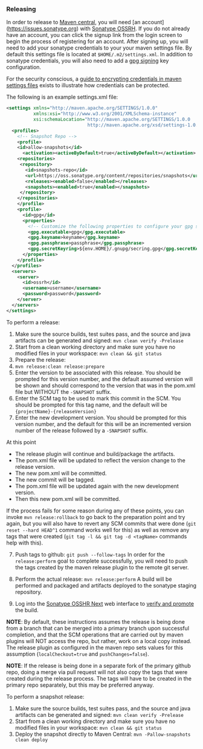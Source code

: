 ### Releasing

In order to release to [Maven central](https://search.maven.org/), you will need [an account] (https://issues.sonatype.org) with [Sonatype OSSRH](http://central.sonatype.org/pages/ossrh-guide.html).
If you do not already have an account, you can click the signup link from the login screen
to begin the process of registering for an account.  After signing up, you will need to add
your sonatype credentials to your your maven settings file.  By default this settings file is
located at `$HOME/.m2/settings.xml`.  In addition to sonatype credentials, you will
also need to add a [gpg signing](https://maven.apache.org/plugins/maven-gpg-plugin/sign-mojo.html) key configuration.

For the security conscious, a [guide to encrypting credentials in maven settings files](https://maven.apache.org/guides/mini/guide-encryption.html) exists to
illustrate how credentials can be protected.

The following is an example settings.xml file:

```xml
<settings xmlns="http://maven.apache.org/SETTINGS/1.0.0"
          xmlns:xsi="http://www.w3.org/2001/XMLSchema-instance"
          xsi:schemaLocation="http://maven.apache.org/SETTINGS/1.0.0
                              http://maven.apache.org/xsd/settings-1.0.0.xsd">
  <profiles>
    <!-- Snapshot Repo -->
    <profile>
    <id>allow-snapshots</id>
      <activation><activeByDefault>true</activeByDefault></activation>
    <repositories>
     <repository>
       <id>snapshots-repo</id>
       <url>https://oss.sonatype.org/content/repositories/snapshots</url>
       <releases><enabled>false</enabled></releases>
       <snapshots><enabled>true</enabled></snapshots>
     </repository>
    </repositories>
    </profile>
    <profile>
      <id>gpg</id>
      <properties>
        <!-- Customize the following properties to configure your gpg settings. -->
        <gpg.executable>gpg</gpg.executable>
        <gpg.keyname>keyname</gpg.keyname>
        <gpg.passphrase>passphrase</gpg.passphrase>
        <gpg.secretKeyring>${env.HOME}/.gnupg/secring.gpg</gpg.secretKeyring>
      </properties>
    </profile>
  </profiles>
  <servers>
    <server>
      <id>ossrh</id>
      <username>username</username>
      <password>password</password>
    </server>
  </servers>
</settings>
```

To perform a release:

1. Make sure the source builds, test suites pass, and the source and java artifacts can
 be generated and signed:
`mvn clean verify -Prelease`
2. Start from a clean working directory and make sure you have no modified
files in your workspace:
`mvn clean && git status`
3. Prepare the release:
4. `mvn release:clean release:prepare`
4. Enter the version to be associated with this release.
You should be prompted for this version number, and the default assumed version
will be shown and should correspond to the version that was in the pom.xml
file but WITHOUT the `-SNAPSHOT` suffix.
5. Enter the SCM tag to be used to mark this commit in the SCM.
You should be prompted for this tag name, and the default will be
`{projectName}-{releaseVersion}`
6. Enter the new development version.
You should be prompted for this version number, and the default for this will
be an incremented version number of the release followed by a `-SNAPSHOT`
suffix.

 At this point
 * The release plugin will continue and build/package the artifacts.
 * The pom.xml file will be updated to reflect the version change to the release
version.
 * The new pom.xml will be committed.
 * The new commit will be tagged.
 * The pom.xml file will be updated again with the new development version.
 * Then this new pom.xml will be committed.

 If the process fails for some reason during any of these points, you can invoke
`mvn release:rollback` to go back to the preparation point and try again, but
you will also have to revert any SCM commits that were done
(`git reset --hard HEAD^1` command works well for this) as well as remove any
tags that were created (`git tag -l && git tag -d <tagName>` commands help
with this).

7. Push tags to github:
`git push --follow-tags`
In order for the `release:perform` goal to complete successfully, you will need to
push the tags created by the maven release plugin to the remote git server.

8. Perform the actual release:
`mvn release:perform`
A build will be performed and packaged and artifacts deployed to the sonatype
staging repository.

9. Log into the [Sonatype OSSHR Next](https://oss.sonatype.org) web interface
to [verify and promote](http://central.sonatype.org/pages/releasing-the-deployment.html)
the build.

**NOTE**: By default, these instructions assumes the release is being done from a
branch that can be merged into a primary branch upon successful completion,
and that the SCM operations that are carried out by maven plugins will NOT
access the repo, but rather, work on a local copy instead.  The release plugin
as configured in the maven repo sets values for this assumption
(`localCheckout=true` and `pushChanges=false`).

**NOTE**: If the release is being done in a separate fork of the primary
github repo, doing a merge via pull request will not also copy the tags that
were created during the release process.  The tags will have to be created in
the primary repo separately, but this may be preferred anyway.

To perform a snapshot release:

1. Make sure the source builds, test suites pass, and the source and java artifacts can
 be generated and signed:
`mvn clean verify -Prelease`
2. Start from a clean working directory and make sure you have no modified
files in your workspace:
`mvn clean && git status`
3. Deploy the snapshot directly to Maven Central: `mvn -Pallow-snapshots clean deploy`